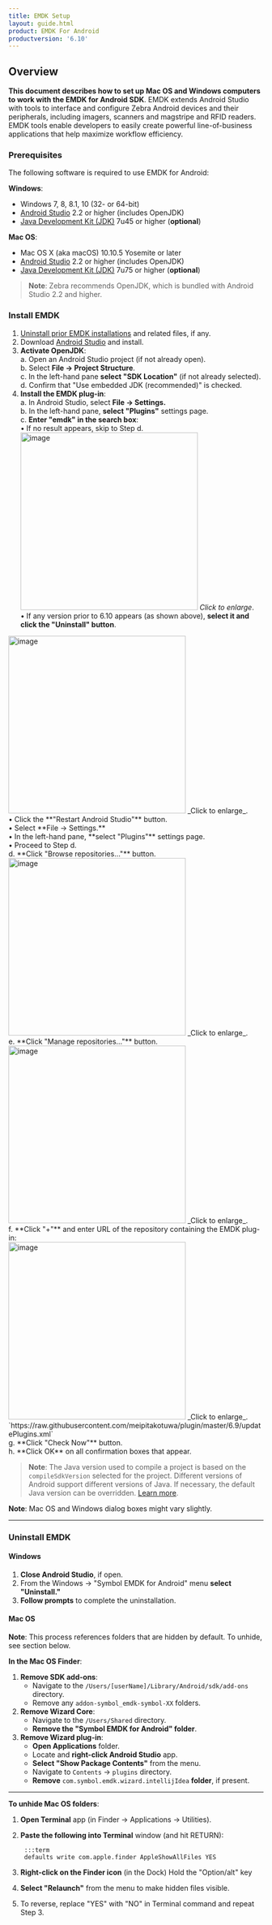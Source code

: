 ```yaml
---
title: EMDK Setup
layout: guide.html
product: EMDK For Android
productversion: '6.10'
---
```


## Overview

**This document describes how to set up Mac OS and Windows computers to work with the EMDK for Android SDK**. EMDK extends Android Studio with tools to interface and configure Zebra Android devices and their peripherals, including imagers, scanners and magstripe and RFID readers. EMDK tools enable developers to easily create powerful line-of-business applications that help maximize workflow efficiency. 

### Prerequisites
The following software is required to use EMDK for Android:

**Windows**:
* Windows 7, 8, 8.1, 10 (32- or 64-bit)
* [Android Studio](https://developer.android.com/studio/) 2.2 or higher (includes OpenJDK) 
* [Java Development Kit (JDK)](https://www.oracle.com/technetwork/java/javase/downloads/index.html) 7u45 or higher (**optional**)

**Mac OS**:  
* Mac OS X (aka macOS) 10.10.5 Yosemite or later
* [Android Studio](https://developer.android.com/studio/) 2.2 or higher (includes OpenJDK)
* [Java Development Kit (JDK)](https://www.oracle.com/technetwork/java/javase/downloads/index.html) 7u75 or higher (**optional**)


> **Note**: Zebra recommends OpenJDK, which is bundled with Android Studio 2.2 and higher.

<!-- 1/30/18- removed per eng. TUT-22799
* Installed via Android SDK manager: 
	* The Android API 19 packages
	* The Android SDK Build-tools rev.21.1.x or higher

removed 
* Java for macOS 2014-10x or later

repo: 
https://raw.githubusercontent.com/meipitakotuwa/plugin/master/6.9/updatePlugins.xml

 -->

### Install EMDK

1. [Uninstall prior EMDK installations](#uninstallemdk) and related files, if any.  
1. Download [Android Studio](https://developer.android.com/studio/) and install.
2. **Activate OpenJDK**:<br>
   a. Open an Android Studio project (if not already open).<br>
   b. Select **File -> Project Structure**.<br>
   c. In the left-hand pane **select "SDK Location"** (if not already selected).<br>
   d. Confirm that "Use embedded JDK (recommended)" is checked.
3. **Install the EMDK plug-in**:<br>
   a. In Android Studio, select **File -> Settings.**<br>
   b. In the left-hand pane, **select "Plugins"** settings page.<br>
   c. **Enter "emdk" in the search box**:<br>
    •  If no result appears, skip to Step d.<br>
   <img alt="image" style="height:350px" src="uninstall_02.png"/>
_Click to enlarge_.<br>
    •  If any version prior to 6.10 appears (as shown above), **select it and click the "Uninstall" button**.<br>
<img alt="image" style="height:350px" src="uninstall_03.png"/>
_Click to enlarge_.<br>
    •  Click the **"Restart Android Studio"** button.<br>
    •  Select **File -> Settings.**<br>
    •  In the left-hand pane, **select "Plugins"** settings page.<br>
    •  Proceed to Step d.<br>
   d. **Click "Browse repositories..."** button.<br>
   <img alt="image" style="height:350px" src="browse_repos_01.png"/>
_Click to enlarge_.<br>
   e. **Click "Manage repositories..."** button.<br> 
   <img alt="image" style="height:350px" src="browse_repos_02.png"/>
_Click to enlarge_.<br>
   f. **Click "+"** and enter URL of the repository containing the EMDK plug-in:<br> 
   <img alt="image" style="height:350px" src="browse_repos_03.png"/>
_Click to enlarge_.<br>
   `https://raw.githubusercontent.com/meipitakotuwa/plugin/master/6.9/updatePlugins.xml`<br>
   g. **Click "Check Now"** button.<br>
   h. **Click OK** on all confirmation boxes that appear.<br> 

> **Note**: The Java version used to compile a project is based on the `compileSdkVersion` selected for the project. Different versions of Android support different versions of Java. If necessary, the default Java version can be overridden. [Learn more](https://developer.android.com/studio/intro/studio-config#jdk). 

**Note**: Mac OS and Windows dialog boxes might vary slightly. 

<!-- 
#### `MORE IMAGES TO FOLLOW`
 -->

-----

### Uninstall EMDK

#### Windows 

1. **Close Android Studio**, if open.
2. From the Windows -> "Symbol EMDK for Android" menu **select "Uninstall."**  
3. **Follow prompts** to complete the uninstallation.

#### Mac OS

**Note**: This process references folders that are hidden by default. To unhide, see section below. 

**In the Mac OS Finder**:

1. **Remove SDK add-ons**:
   * Navigate to the `/Users/[userName]/Library/Android/sdk/add-ons` directory.<br>
   * Remove any `addon-symbol_emdk-symbol-XX` folders.<br>
2. **Remove Wizard Core**:
   * Navigate to the `/Users/Shared` directory.
   * **Remove the "Symbol EMDK for Android" folder**.
3. **Remove Wizard plug-in**:
   * **Open Applications** folder.
   * Locate and **right-click Android Studio** app.
   * **Select "Show Package Contents"** from the menu.
   * Navigate to `Contents` -> `plugins` directory.
   * **Remove** `com.symbol.emdk.wizard.intellijIdea` **folder**, if present.

-----

**To unhide Mac OS folders**:

1. **Open Terminal** app (in Finder -> Applications -> Utilities).
2. **Paste the following into Terminal** window (and hit RETURN): 

		:::term
		defaults write com.apple.finder AppleShowAllFiles YES


3. **Right-click on the Finder icon** (in the Dock) Hold the "Option/alt" key 
4. **Select "Relaunch"** from the menu to make hidden files visible. 
5. To reverse, replace "YES" with "NO" in Terminal command and repeat Step 3. 

